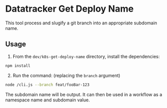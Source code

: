 # Datatracker Get Deploy Name

This tool process and slugify a git branch into an appropriate subdomain name.

## Usage

1. From the `dev/k8s-get-deploy-name` directory, install the dependencies:
```sh
npm install
```
2. Run the command: (replacing the `branch` argument)
```sh
node /cli.js --branch feat/fooBar-123
```

The subdomain name will be output. It can then be used in a workflow as a namespace name and subdomain value.

